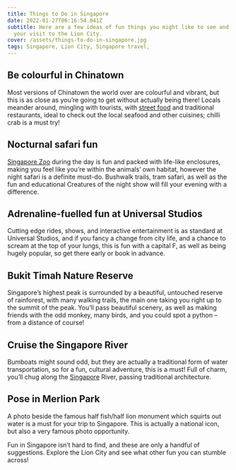```yaml
---
title: Things to Do in Singapore
date: 2022-01-27T06:16:54.041Z
subtitle: Here are a few ideas of fun things you might like to see and do during
  your visit to the Lion City.
cover: /assets/things-to-do-in-singapore.jpg
tags: Singapore, Lion City, Singapore travel,
---
```

## **Be colourful in Chinatown**

Most versions of Chinatown the world over are colourful and vibrant, but this is as close as you’re going to get without actually being there! Locals meander around, mingling with tourists, with [street food](https://guidetour.in/street-foods-of-the-paris/) and traditional restaurants, ideal to check out the local seafood and other cuisines; chilli crab is a must try!  

## **Nocturnal safari fun**

[Singapore Zoo](https://www.visitsingapore.com/en_in/see-do-singapore/nature-wildlife/fun-with-animals/singapore-zoo/) during the day is fun and packed with life-like enclosures, making you feel like you’re within the animals’ own habitat, however the night safari is a definite must-do. Bushwalk trails, tram safari, as well as the fun and educational Creatures of the night show will fill your evening with a difference.  

## **Adrenaline-fuelled fun at Universal Studios**

Cutting edge rides, shows, and interactive entertainment is as standard at Universal Studios, and if you fancy a change from city life, and a chance to scream at the top of your lungs, this is fun with a capital F, as well as being hugely popular, so get there early or book in advance.  

## **Bukit Timah Nature Reserve**

Singapore’s highest peak is surrounded by a beautiful, untouched reserve of rainforest, with many walking trails, the main one taking you right up to the summit of the peak. You’ll pass beautiful scenery, as well as making friends with the odd monkey, many birds, and you could spot a python – from a distance of course!  

## **Cruise the Singapore River** 

Bumboats might sound odd, but they are actually a traditional form of water transportation, so for a fun, cultural adventure, this is a must! Full of charm, you’ll chug along the [Singapore](https://guidetour.in/singapore-city/) River, passing traditional architecture.   

## **Pose in Merlion Park**

A photo beside the famous half fish/half lion monument which squirts out water is a must for your trip to Singapore. This is actually a national icon, but also a very famous photo opportunity.  

Fun in Singapore isn’t hard to find, and these are only a handful of suggestions. Explore the Lion City and see what other fun you can stumble across!